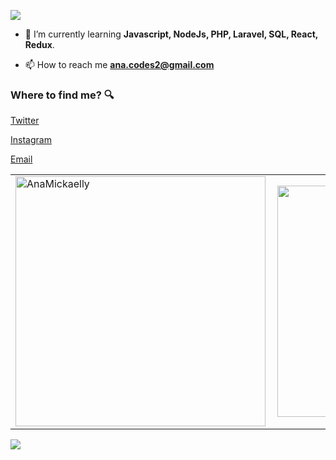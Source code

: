 ![](https://media.giphy.com/media/3ornk57KwDXf81rjWM/giphy.gif)

- 🌱 I’m currently learning **Javascript, NodeJs, PHP, Laravel, SQL, React, Redux**.

<!-- - 💬 Ask me about **Back-End** -->

- 📫 How to reach me **ana.codes2@gmail.com**

### Where to find me? :mag:

<a href="https://twitter.com/Ana26926348"></a> [Twitter](https://twitter.com/Ana26926348)

<a href="https://www.instagram.com/anaagu4ilar_/"></a> [Instagram](https://www.instagram.com/anaagu4ilar_/)

<a href="mailto:ana.codes2@gmail.com"></a> [Email](mailto:ana.codes2@gmail.com)


<center>
  <table>
    <tr>
      <td><img width="400px" align="left" src="https://github-readme-stats.vercel.app/api?username=AnaMickaelly&show_icons=true&theme=material-palenight" alt="AnaMickaelly" /></td>
<td><img width="370px" align="left" src="https://github-readme-stats.vercel.app/api/top-langs/?username=AnaMickaelly&hide=html&layout=compact&theme=material-palenight" /></td>
</tr>   
  </table>
</center>

<p align="left"> <img src="https://komarev.com/ghpvc/?username=AnaMickaelly alt="AnaMickaelly" /> </p>


